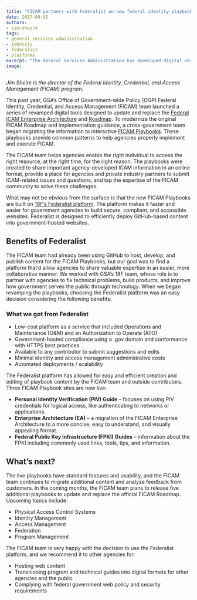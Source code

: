 ```yaml
---
title: "FICAM partners with Federalist on new federal identity playbooks"
date: 2017-09-05
authors:
- jim-sheire
tags:
- general services administration
- identity
- federalist
- platforms
excerpt: "The General Services Administration has developed digital versions of its Federal Identity, Credential and Access Management Roadmap and associated implementation guidance and put them online with the adoption of 18F’s Federalist platform."
image: 
---
```


_Jim Sheire is the director of the Federal Identity, Credential, and Access Management (FICAM) program._ 

This past year, GSA’s Office of Government-wide Policy (OGP) Federal Identity, Credential, and Access Management (FICAM) team launched a series of revamped digital tools designed to update and replace the [Federal ICAM Enterprise Architecture](https://arch.idmanagement.gov/) and [Roadmap](https://www.idmanagement.gov/build/#roadmap). To modernize the original FICAM Roadmap and implementation guidance, a cross-government team began migrating the information to interactive [FICAM Playbooks](https://www.idmanagement.gov/build/#playbooks). These playbooks provide common patterns to help agencies properly implement and execute FICAM.  

The FICAM team helps agencies enable the right individual to access the right resource, at the right time, for the right reason. The playbooks were created to share important agency-developed ICAM information in an online format, provide a place for agencies and private industry partners to submit ICAM-related issues and questions, and tap the expertise of the FICAM community to solve these challenges.


What may not be obvious from the surface is that the new FICAM Playbooks are built on [18F’s Federalist platform](https://federalist.18f.gov/). The platform makes it faster and easier for government agencies to build secure, compliant, and accessible websites. Federalist is designed to efficiently deploy GitHub-based content into government-hosted websites.  

## Benefits of Federalist
The FICAM team had already been using GitHub to host, develop, and publish content for the FICAM Playbooks, but our goal was to find a platform that’d allow agencies to share valuable expertise in an easier, more collaborative manner. We worked with GSA’s 18F team, whose role is to partner with agencies to fix technical problems, build products, and improve how government serves the public through technology. When we began revamping the playbooks, choosing the Federalist platform was an easy decision considering the following benefits:

### What we got from Federalist
      
- Low-cost platform as a service that included Operations and Maintenance (O&M) and an Authorization to Operate (ATO)    
- Government-hosted compliance using a .gov domain and conformance with HTTPS best practices 
- Available to any contributor to submit suggestions and edits 
- Minimal identity and access management administrative costs 
- Automated deployments / scalability 

The Federalist platform has allowed for easy and efficient creation and editing of playbook content by the FICAM team and outside contributors. Three FICAM Playbook sites are now live:
- **Personal Identity Verification (PIV) Guide** – focuses on using PIV credentials for logical access, like authenticating to networks or applications.
- **Enterprise Architecture (EA)** – a migration of the FICAM Enterprise Architecture to a more concise, easy to understand, and visually appealing format.
- **Federal Public Key Infrastructure (FPKI) Guides** – information about the FPKI including commonly used links, tools, tips, and information.

## What’s next?
The live playbooks have standard features and usability, and the FICAM team continues to migrate additional content and analyze feedback from customers. In the coming months, the FICAM team plans to release five additional playbooks to update and replace the official FICAM Roadmap. Upcoming topics include: 
- Physical Access Control Systems
- Identity Management
- Access Management
- Federation
- Program Management

The FICAM team is very happy with the decision to use the Federalist platform, and we recommend it to other agencies for:
- Hosting web content
- Transitioning program and technical guides into digital formats for other agencies and the public
- Complying with federal government web policy and security requirements

